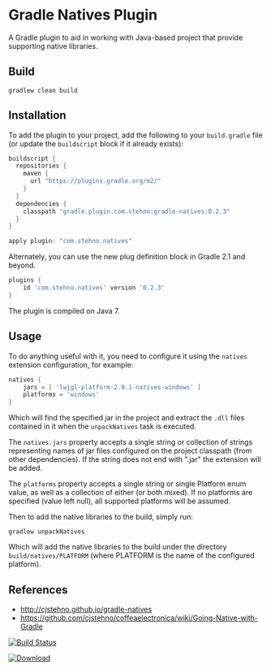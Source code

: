 # Gradle Natives Plugin

A Gradle plugin to aid in working with Java-based project that provide supporting native libraries.

## Build

`gradlew clean build`

## Installation

To add the plugin to your project, add the following to your `build.gradle` file (or update the `buildscript` block if it already exists):

```groovy
buildscript {
  repositories {
    maven {
      url "https://plugins.gradle.org/m2/"
    }
  }
  dependencies {
    classpath "gradle.plugin.com.stehno:gradle-natives:0.2.3"
  }
}

apply plugin: "com.stehno.natives"
```

Alternately, you can use the new plug definition block in Gradle 2.1 and beyond.

```groovy
plugins {
	id 'com.stehno.natives' version '0.2.3'
}
```

The plugin is compiled on Java 7.

## Usage

To do anything useful with it, you need to configure it using the `natives` extension configuration, for example:

```groovy
natives {
    jars = [ 'lwjgl-platform-2.9.1-natives-windows' ]
    platforms = 'windows'
}
```

Which will find the specified jar in the project and extract the `.dll` files contained in it when the `unpackNatives` task is executed.

The `natives.jars` property accepts a single string or collection of strings representing names of jar files configured
on the project classpath (from other dependencies). If the string does not end with ".jar" the extension will be added.

The `platforms` property accepts a single string or single Platform enum value, as well as a collection of either (or both mixed). If no platforms
are specified (value left null), all supported platforms will be assumed.

Then to add the native libraries to the build, simply run:

```
gradlew unpackNatives
```

Which will add the native libraries to the build under the directory `build/natives/PLATFORM` (where PLATFORM is the name
of the configured platform).

## References

* http://cjstehno.github.io/gradle-natives
* https://github.com/cjstehno/coffeaelectronica/wiki/Going-Native-with-Gradle


[![Build Status](https://drone.io/github.com/cjstehno/gradle-natives/status.png)](https://drone.io/github.com/cjstehno/gradle-natives/latest)

[ ![Download](https://api.bintray.com/packages/cjstehno/public/gradle-natives/images/download.svg) ](https://bintray.com/cjstehno/public/gradle-natives/_latestVersion)